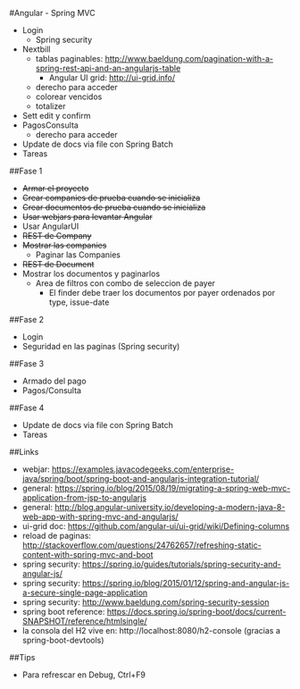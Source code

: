 #Angular - Spring MVC


- Login
  - Spring security
- Nextbill
  - tablas paginables: http://www.baeldung.com/pagination-with-a-spring-rest-api-and-an-angularjs-table
    - Angular UI grid: http://ui-grid.info/
  - derecho para acceder
  - colorear vencidos
  - totalizer
- Sett edit y confirm
- PagosConsulta
  - derecho para acceder
- Update de docs via file con Spring Batch
- Tareas

##Fase 1
-  ~~Armar el proyecto~~
- ~~Crear companies de prueba cuando se inicializa~~
- ~~Crear documentos de prueba cuando se inicializa~~
- ~~Usar webjars para levantar Angular~~
- Usar AngularUI
- ~~REST de Company~~
- ~~Mostrar las companies~~
  - Paginar las Companies
- ~~REST de Document~~
- Mostrar los documentos y paginarlos
  - Area de filtros con combo de seleccion de payer
    - El finder debe traer los documentos por payer ordenados por type, issue-date

##Fase 2
- Login
- Seguridad en las paginas (Spring security)

##Fase 3
- Armado del pago 
- Pagos/Consulta

##Fase 4
- Update de docs via file con Spring Batch
- Tareas


##Links
- webjar: https://examples.javacodegeeks.com/enterprise-java/spring/boot/spring-boot-and-angularjs-integration-tutorial/
- general: https://spring.io/blog/2015/08/19/migrating-a-spring-web-mvc-application-from-jsp-to-angularjs
- general: http://blog.angular-university.io/developing-a-modern-java-8-web-app-with-spring-mvc-and-angularjs/
- ui-grid doc: https://github.com/angular-ui/ui-grid/wiki/Defining-columns
- reload de paginas: http://stackoverflow.com/questions/24762657/refreshing-static-content-with-spring-mvc-and-boot
- spring security: https://spring.io/guides/tutorials/spring-security-and-angular-js/
- spring security: https://spring.io/blog/2015/01/12/spring-and-angular-js-a-secure-single-page-application
- spring security: http://www.baeldung.com/spring-security-session
- spring boot reference: https://docs.spring.io/spring-boot/docs/current-SNAPSHOT/reference/htmlsingle/
- la consola del H2 vive en: http://localhost:8080/h2-console  (gracias a spring-boot-devtools)

##Tips
- Para refrescar en Debug, Ctrl+F9